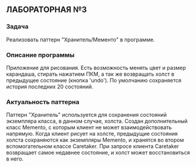 ## ЛАБОРАТОРНАЯ №3
### Задача
Реализовать паттерн "Хранитель/Мементо" в программе.
### Описание программы
Приложение для рисования. Есть возможность менять цвет и размер карандаша, стирать нажатием ПКМ, а так же возвращать холст в предыдущее состояние (кнопка 'undo'). По умолчанию сохраняется история последних 20 состояний.
### Актуальность паттерна
Паттерн "Хранитель" используется для сохранения состояний экземпляра класса, в данном случае, холста. Создан дополнительный класс Memento, с которым клиент не может взаимодействовать напрямую. Когда клиент рисует на холсте, предыдущие состояния холста сохраняются как экземпляры Memento, и хранятся во втором вспомогательном классе Caretaker. При запросе клиента Caretaker возвращает самое недавнее состояние, и холст может восстановиться в него.